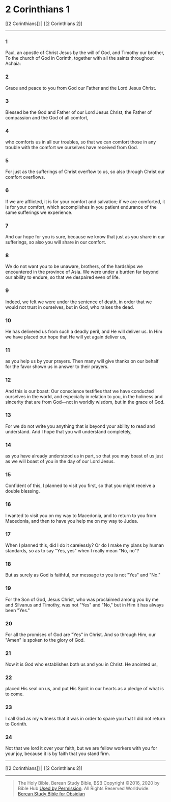 # 2 Corinthians 1

[[2 Corinthians]] | [[2 Corinthians 2]]

---

### 1
Paul, an apostle of Christ Jesus by the will of God, and Timothy our brother, To the church of God in Corinth, together with all the saints throughout Achaia:

### 2
Grace and peace to you from God our Father and the Lord Jesus Christ.

### 3
Blessed be the God and Father of our Lord Jesus Christ, the Father of compassion and the God of all comfort,

### 4
who comforts us in all our troubles, so that we can comfort those in any trouble with the comfort we ourselves have received from God.

### 5
For just as the sufferings of Christ overflow to us, so also through Christ our comfort overflows.

### 6
If we are afflicted, it is for your comfort and salvation; if we are comforted, it is for your comfort, which accomplishes in you patient endurance of the same sufferings we experience.

### 7
And our hope for you is sure, because we know that just as you share in our sufferings, so also you will share in our comfort.

### 8
We do not want you to be unaware, brothers, of the hardships we encountered in the province of Asia. We were under a burden far beyond our ability to endure, so that we despaired even of life.

### 9
Indeed, we felt we were under the sentence of death, in order that we would not trust in ourselves, but in God, who raises the dead.

### 10
He has delivered us from such a deadly peril, and He will deliver us. In Him we have placed our hope that He will yet again deliver us,

### 11
as you help us by your prayers. Then many will give thanks on our behalf for the favor shown us in answer to their prayers.

### 12
And this is our boast: Our conscience testifies that we have conducted ourselves in the world, and especially in relation to you, in the holiness and sincerity that are from God—not in worldly wisdom, but in the grace of God.

### 13
For we do not write you anything that is beyond your ability to read and understand. And I hope that you will understand completely,

### 14
as you have already understood us in part, so that you may boast of us just as we will boast of you in the day of our Lord Jesus.

### 15
Confident of this, I planned to visit you first, so that you might receive a double blessing.

### 16
I wanted to visit you on my way to Macedonia, and to return to you from Macedonia, and then to have you help me on my way to Judea.

### 17
When I planned this, did I do it carelessly? Or do I make my plans by human standards, so as to say "Yes, yes" when I really mean "No, no"?

### 18
But as surely as God is faithful, our message to you is not "Yes" and "No."

### 19
For the Son of God, Jesus Christ, who was proclaimed among you by me and Silvanus and Timothy, was not "Yes" and "No," but in Him it has always been "Yes."

### 20
For all the promises of God are "Yes" in Christ. And so through Him, our "Amen" is spoken to the glory of God.

### 21
Now it is God who establishes both us and you in Christ. He anointed us,

### 22
placed His seal on us, and put His Spirit in our hearts as a pledge of what is to come.

### 23
I call God as my witness that it was in order to spare you that I did not return to Corinth.

### 24
Not that we lord it over your faith, but we are fellow workers with you for your joy, because it is by faith that you stand firm.

---

[[2 Corinthians]] | [[2 Corinthians 2]]

---

> The Holy Bible, Berean Study Bible, BSB
> Copyright &copy;2016, 2020 by Bible Hub
> [Used by Permission](https://berean.bible/terms.htm). All Rights Reserved Worldwide.
> [Berean Study Bible for Obsidian](https://github.com/gapmiss/berean-study-bible-for-obsidian)</small>


